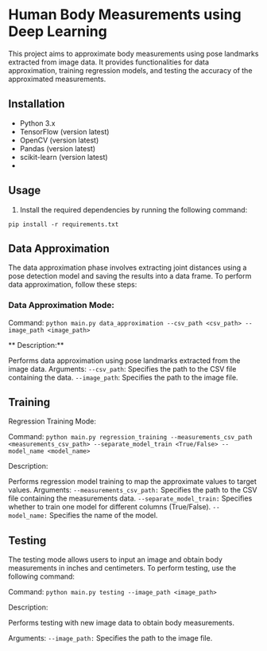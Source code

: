 # Human Body Measurements using Deep Learning

This project aims to approximate body measurements using pose landmarks extracted from image data. It provides functionalities for data approximation, training regression models, and testing the accuracy of the approximated measurements.

## Installation
- Python 3.x
- TensorFlow (version latest)
- OpenCV (version latest)
- Pandas (version latest)
- scikit-learn (version latest)
- <add any other dependencies>
## Usage 
1. Install the required dependencies by running the following command:
 
 ``` pip install -r requirements.txt ```

## Data Approximation
The data approximation phase involves extracting joint distances using a pose detection model and saving the results into a data frame. To perform data approximation, follow these steps:



### Data Approximation Mode:

Command: ```python main.py data_approximation --csv_path <csv_path> --image_path <image_path>```

** Description:**

Performs data approximation using pose landmarks extracted from the image data.
Arguments:
`--csv_path`: Specifies the path to the CSV file containing the data.
`--image_path`: Specifies the path to the image file.


## Training

Regression Training Mode:

Command: ```python main.py regression_training --measurements_csv_path <measurements_csv_path> --separate_model_train <True/False> --model_name <model_name>```

Description:

Performs regression model training to map the approximate values to target values.
Arguments:
`--measurements_csv_path:` Specifies the path to the CSV file containing the measurements data.
`--separate_model_train:` Specifies whether to train one model for different columns (True/False).
`--model_name:` Specifies the name of the model.


## Testing

The testing mode allows users to input an image and obtain body measurements in inches and centimeters. To perform testing, use the following command:


Command: ```python main.py testing --image_path <image_path>```

Description:

Performs testing with new image data to obtain body measurements.

Arguments:
`--image_path:` Specifies the path to the image file.









